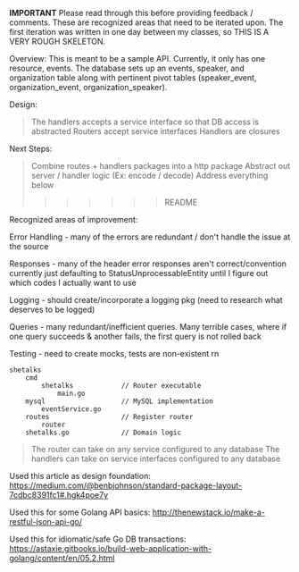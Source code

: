
**IMPORTANT**
Please read through this before providing feedback / comments. These are recognized 
areas that need to be iterated upon. The first iteration was written in one day between
my classes, so THIS IS A VERY ROUGH SKELETON.

Overview: 
This is meant to be a sample API. Currently, it only has one resource, events.
The database sets up an events, speaker, and organization table along with pertinent
pivot tables (speaker_event, organization_event, organization_speaker). 

Design:
> The handlers accepts a service interface so that DB access is abstracted
> Routers accept service interfaces 
> Handlers are closures

Next Steps:
> Combine routes + handlers packages into a http package
> Abstract out server / handler logic (Ex: encode / decode)
> Address everything below
>>>>>>> README

Recognized areas of improvement:

Error Handling 	- many of the errors are redundant / don't handle the issue at the source

Responses		- many of the header error responses aren't correct/convention currently just
                  defaulting to StatusUnprocessableEntity until I figure out which codes I 
                  actually want to use

Logging 		- should create/incorporate a logging pkg (need to research what deserves 
				  to be logged)

Queries 		- many redundant/inefficient queries. Many terrible cases, where if one 
                  query succeeds & another fails, the first query is not rolled back

Testing			- need to create mocks, tests are non-existent rn

```
shetalks
	cmd
		shetalks			// Router executable 
			main.go
	mysql					// MySQL implementation
		eventService.go
	routes					// Register router
		router
	shetalks.go 			// Domain logic
```



> The router can take on any service configured to any database
> The handlers can take on service interfaces configured to any database 

Used this article as design foundation: 
https://medium.com/@benbjohnson/standard-package-layout-7cdbc8391fc1#.hgk4poe7y

Used this for some Golang API basics: 
http://thenewstack.io/make-a-restful-json-api-go/

Used this for idiomatic/safe Go DB transactions:
https://astaxie.gitbooks.io/build-web-application-with-golang/content/en/05.2.html
